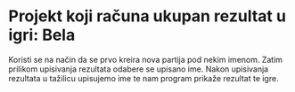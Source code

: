 # Projekt koji računa ukupan rezultat u igri: Bela

Koristi se na način da se prvo kreira nova partija pod nekim imenom.
Zatim prilikom upisivanja rezultata odabere se upisano ime.
Nakon upisivanja rezultata u tažilicu upisujemo ime te nam program prikaže rezultat te igre.
